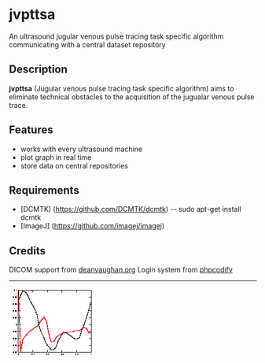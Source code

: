 # jvpttsa
An ultrasound jugular venous pulse tracing  task specific algorithm  communicating with a central dataset repository
## Description
**jvpttsa** (Jugular venous pulse tracing task specific algorithm) aims to eliminate technical obstacles to the acquisition of the jugualar venous pulse trace.
## Features
- works with every ultrasound machine
- plot graph in real time
- store data on central repositories
## Requirements
- [DCMTK] (https://github.com/DCMTK/dcmtk)
-- sudo apt-get install dcmtk
- [ImageJ] (https://github.com/imagej/imagej)
## Credits
DICOM support from [deanvaughan.org](http://deanvaughan.org/wordpress/dicom-php-class/)
Login system from [phpcodify](http://www.phpcodify.com/angularjs-login-script-using-php-mysql-bootstrap/)

-------------------
![ ](logo.gif)

